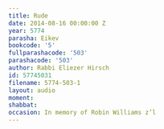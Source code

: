 ```yaml
---
title: Rude
date: 2014-08-16 00:00:00 Z
year: 5774
parasha: Eikev
bookcode: '5'
fullparashacode: '503'
parashacode: '503'
author: Rabbi Eliezer Hirsch
id: 57745031
filename: 5774-503-1
layout: audio
moment: 
shabbat: 
occasion: In memory of Robin Williams z’l
---
```


